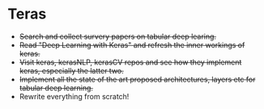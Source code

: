 # Teras

- ~~Search and collect survery papers on tabular deep learing.~~
- ~~Read "Deep Learning with Keras" and refresh the inner workings of 
  keras.~~
- ~~Visit keras, kerasNLP, kerasCV repos and see how they implement keras, 
  especially the latter two.~~
- ~~Implement all the state of the art proposed architectures, layers 
  etc for tabular deep learning.~~
- Rewrite everything from scratch!
